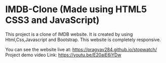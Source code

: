 # IMDB-Clone (Made using HTML5 CSS3 and JavaScript)

This project is a clone of IMDB website. It is created by using Html,Css,Javascript and Bootstrap. This website is completely responsive.

You can see the website live at: https://pragyav284.github.io/stopwatch/
Project demo video Link: https://youtu.be/E20aiE6iYDw


